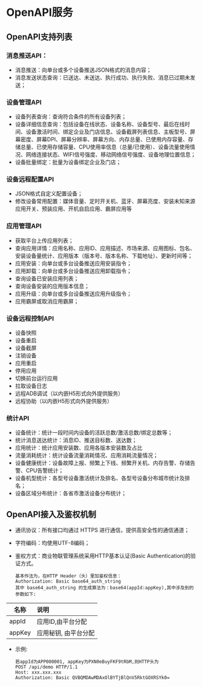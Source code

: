 # OpenAPI服务

## OpenAPI支持列表
###	消息推送API：
- 消息推送：向单台或多个设备推送JSON格式的消息内容；
- 消息发送状态查询：已送达、未送达、执行成功、执行失败、消息已过期未发送；

### 设备管理API
- 设备列表查询：查询符合条件的所有设备列表；
- 设备详细信息查询：包括设备在线状态、设备名称、设备型号、最后在线时间、设备激活时间、绑定企业及门店信息、设备截屏列表信息、主板型号、屏幕密度、屏幕DPI、屏幕分辨率、屏幕方向、内存总量、已使用内存容量、存储总量、已使用存储容量、CPU使用率信息（总量/已使用）、设备流量使用情况、网络连接状态、WIFI信号强度、移动网络信号强度、设备地理位置信息；
- 设备批量绑定：批量为设备绑定企业及门店；

### 设备远程配置API
- JSON格式自定义配置设备；
- 修改设备常用配置：媒体音量、定时开关机、蓝牙、屏幕亮度、安装未知来源应用开关、预装应用、开机自启应用、霸屏应用等

### 应用管理API
- 获取平台上传应用列表；
- 查询应用详情：应用名称、应用ID、应用描述、市场来源、应用图标、包名、安装设备量统计、应用版本（版本号、版本名称、下载地址）、更新时间等；
- 应用安装：向单台或多台设备推送应用安装指令；
- 应用卸载：向单台或多台设备推送应用卸载指令；
- 查询设备已安装应用列表；
- 查询设备安装的应用版本信息；
- 应用升级：向单台或多台设备推送应用升级指令；
- 应用霸屏或取消应用霸屏；

### 设备远程控制API
- 设备快照
- 设备重启
- 设备截屏
- 注销设备
- 应用重启
- 停用应用
- 切换前台运行应用
- 拉取设备日志
- 远程ADB调试（以内嵌H5形式向外提供服务）
- 远程协助（以内嵌H5形式向外提供服务）

### 统计API
- 设备统计：统计一段时间内设备的活跃总数/激活总数/绑定总数等；
- 统计消息送达统计：消息ID、推送目标数、送达数；
- 应用统计：统计应用安装数、应用各版本安装数及占比
- 流量消耗统计：统计设备流量消耗情况、应用消耗流量情况；
- 设备健康统计：设备故障上报、频繁上下线、频繁开关机、内存告警、存储告警、CPU告警统计；
- 设备机型统计：各型号设备激活统计及排名、各型号设备分布城市统计及排名；
- 设备区域分布统计：各省市激活设备分布统计；

## OpenAPI接入及鉴权机制
- 通讯协议：所有接口均通过 HTTPS 进行通信，提供高安全性的通信通道；
- 字符编码：均使用UTF-8编码；
- 鉴权方式：商业物联管理系统采用HTTP基本认证(Basic Authentication)的验证方式。

      基本作法为，在HTTP Header（头）里加鉴权信息：
      Authorization: Basic base64_auth_string
      其中 base64_auth_string 的生成算法为：base64(appId:appKey),其中涉及到的参数如下:

| 名称 | 说明 |
|-----|:--------------------------|
| appId | 应用ID,由平台分配 |
| appKey | 应用秘钥, 由平台分配 |
- 示例:
      
      若appId为APP000001, appKey为PXN0eBuyFKF9tRbM,则HTTP头为
      POST /api/demo HTTP/1.1
      Host: xxx.xxx.xxx
      Authorization: Basic QVBQMDAwMDAxOlBYTjBlQnV5RktGOXRSYk0=

